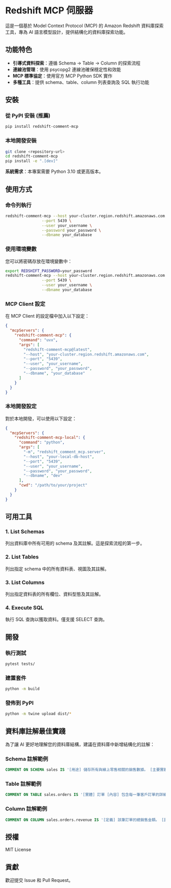 # Redshift MCP 伺服器

這是一個基於 Model Context Protocol (MCP) 的 Amazon Redshift 資料庫探索工具，專為 AI 語言模型設計，提供結構化的資料庫探索功能。

## 功能特色

- **引導式資料探索**：遵循 Schema → Table → Column 的探索流程
- **連線池管理**：使用 psycopg2 連線池確保穩定性和效能
- **MCP 標準協定**：使用官方 MCP Python SDK 實作
- **多種工具**：提供 schema、table、column 列表查詢及 SQL 執行功能

## 安裝

### 從 PyPI 安裝 (推薦)

```bash
pip install redshift-comment-mcp
```

### 本地開發安裝

```bash
git clone <repository-url>
cd redshift-comment-mcp
pip install -e ".[dev]"
```

**系統需求**：本專案需要 Python 3.10 或更高版本。

## 使用方式

### 命令列執行

```bash
redshift-comment-mcp --host your-cluster.region.redshift.amazonaws.com \
                --port 5439 \
                --user your_username \
                --password your_password \
                --dbname your_database
```

### 使用環境變數

您可以將密碼存放在環境變數中：

```bash
export REDSHIFT_PASSWORD=your_password
redshift-comment-mcp --host your-cluster.region.redshift.amazonaws.com \
                --port 5439 \
                --user your_username \
                --dbname your_database
```

### MCP Client 設定

在 MCP Client 的設定檔中加入以下設定：

```json
{
  "mcpServers": {
    "redshift-comment-mcp": {
      "command": "uvx",
      "args": [
        "redshift-comment-mcp@latest",
        "--host", "your-cluster.region.redshift.amazonaws.com",
        "--port", "5439",
        "--user", "your_username",
        "--password", "your_password",
        "--dbname", "your_database"
      ]
    }
  }
}
```

### 本地開發設定

對於本地開發，可以使用以下設定：

```json
{
  "mcpServers": {
    "redshift-comment-mcp-local": {
      "command": "python",
      "args": [
        "-m", "redshift_comment_mcp.server",
        "--host", "your-local-db-host",
        "--port", "5439",
        "--user", "your_username",
        "--password", "your_password",
        "--dbname", "dev"
      ],
      "cwd": "/path/to/your/project"
    }
  }
}
```

## 可用工具

### 1. List Schemas
列出資料庫中所有可用的 schema 及其註解。這是探索流程的第一步。

### 2. List Tables
列出指定 schema 中的所有資料表、視圖及其註解。

### 3. List Columns
列出指定資料表的所有欄位、資料型態及其註解。

### 4. Execute SQL
執行 SQL 查詢以獲取資料。僅支援 SELECT 查詢。

## 開發

### 執行測試

```bash
pytest tests/
```

### 建置套件

```bash
python -m build
```

### 發佈到 PyPI

```bash
python -m twine upload dist/*
```

## 資料庫註解最佳實踐

為了讓 AI 更好地理解您的資料庫結構，建議在資料庫中新增結構化的註解：

### Schema 註解範例
```sql
COMMENT ON SCHEMA sales IS '[用途] 儲存所有與線上零售相關的銷售數據。 [主要實體] 訂單, 客戶, 產品';
```

### Table 註解範例
```sql
COMMENT ON TABLE sales.orders IS '[實體] 訂單 [內容] 包含每一筆客戶訂單的詳細記錄。 [PK] order_id [FK] customer_id -> customers.customer_id';
```

### Column 註解範例
```sql
COMMENT ON COLUMN sales.orders.revenue IS '[定義] 該筆訂單的總銷售金額。 [語意類型] Metric [單位] 新台幣 [計算方式] 未稅商品總價 + 稅金 - 折扣。';
```

## 授權

MIT License

## 貢獻

歡迎提交 Issue 和 Pull Request。